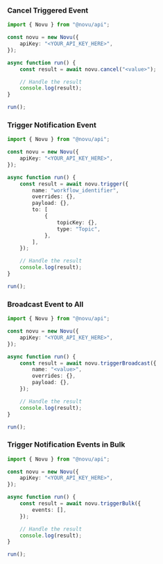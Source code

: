 <!-- Start SDK Example Usage [usage] -->
### Cancel Triggered Event

```typescript
import { Novu } from "@novu/api";

const novu = new Novu({
    apiKey: "<YOUR_API_KEY_HERE>",
});

async function run() {
    const result = await novu.cancel("<value>");

    // Handle the result
    console.log(result);
}

run();

```

### Trigger Notification Event

```typescript
import { Novu } from "@novu/api";

const novu = new Novu({
    apiKey: "<YOUR_API_KEY_HERE>",
});

async function run() {
    const result = await novu.trigger({
        name: "workflow_identifier",
        overrides: {},
        payload: {},
        to: [
            {
                topicKey: {},
                type: "Topic",
            },
        ],
    });

    // Handle the result
    console.log(result);
}

run();

```

### Broadcast Event to All

```typescript
import { Novu } from "@novu/api";

const novu = new Novu({
    apiKey: "<YOUR_API_KEY_HERE>",
});

async function run() {
    const result = await novu.triggerBroadcast({
        name: "<value>",
        overrides: {},
        payload: {},
    });

    // Handle the result
    console.log(result);
}

run();

```

### Trigger Notification Events in Bulk

```typescript
import { Novu } from "@novu/api";

const novu = new Novu({
    apiKey: "<YOUR_API_KEY_HERE>",
});

async function run() {
    const result = await novu.triggerBulk({
        events: [],
    });

    // Handle the result
    console.log(result);
}

run();

```
<!-- End SDK Example Usage [usage] -->